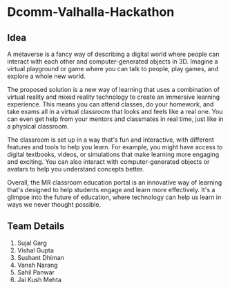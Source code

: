 # Dcomm-Valhalla-Hackathon


## Idea 
A metaverse is a fancy way of describing a digital world where people can interact with each other and computer-generated objects in 3D. Imagine a virtual playground or game where you can talk to people, play games, and explore a whole new world.

The proposed solution is a new way of learning that uses a combination of virtual reality and mixed reality technology to create an immersive learning experience. This means you can attend classes, do your homework, and take exams all in a virtual classroom that looks and feels like a real one. You can even get help from your mentors and classmates in real time, just like in a physical classroom.

The classroom is set up in a way that's fun and interactive, with different features and tools to help you learn. For example, you might have access to digital textbooks, videos, or simulations that make learning more engaging and exciting. You can also interact with computer-generated objects or avatars to help you understand concepts better.

Overall, the MR classroom education portal is an innovative way of learning that's designed to help students engage and learn more effectively. It's a glimpse into the future of education, where technology can help us learn in ways we never thought possible.


## Team Details
1. Sujal Garg 
2. Vishal Gupta
3. Sushant Dhiman
4. Vansh Narang
5. Sahil Panwar
6. Jai Kush Mehta

